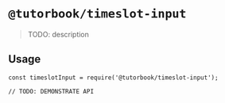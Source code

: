 # `@tutorbook/timeslot-input`

> TODO: description

## Usage

```
const timeslotInput = require('@tutorbook/timeslot-input');

// TODO: DEMONSTRATE API
```
